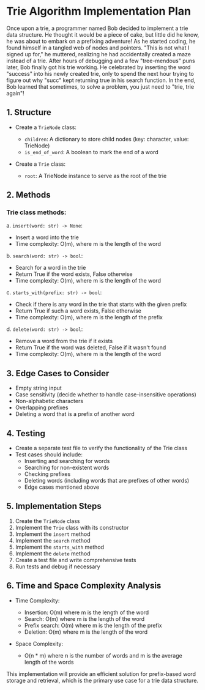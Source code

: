 # Trie Algorithm Implementation Plan

Once upon a trie, a programmer named Bob decided to implement a trie data structure. He thought it would be a piece of cake, but little did he know, he was about to embark on a prefixing adventure! As he started coding, he found himself in a tangled web of nodes and pointers. "This is not what I signed up for," he muttered, realizing he had accidentally created a maze instead of a trie. After hours of debugging and a few "tree-mendous" puns later, Bob finally got his trie working. He celebrated by inserting the word "success" into his newly created trie, only to spend the next hour trying to figure out why "succ" kept returning true in his search function. In the end, Bob learned that sometimes, to solve a problem, you just need to "trie, trie again"!

## 1. Structure
- Create a `TrieNode` class:
  - `children`: A dictionary to store child nodes (key: character, value: TrieNode)
  - `is_end_of_word`: A boolean to mark the end of a word

- Create a `Trie` class:
  - `root`: A TrieNode instance to serve as the root of the trie

## 2. Methods
### Trie class methods:
a. `insert(word: str) -> None`:
   - Insert a word into the trie
   - Time complexity: O(m), where m is the length of the word

b. `search(word: str) -> bool`:
   - Search for a word in the trie
   - Return True if the word exists, False otherwise
   - Time complexity: O(m), where m is the length of the word

c. `starts_with(prefix: str) -> bool`:
   - Check if there is any word in the trie that starts with the given prefix
   - Return True if such a word exists, False otherwise
   - Time complexity: O(m), where m is the length of the prefix

d. `delete(word: str) -> bool`:
   - Remove a word from the trie if it exists
   - Return True if the word was deleted, False if it wasn't found
   - Time complexity: O(m), where m is the length of the word

## 3. Edge Cases to Consider
- Empty string input
- Case sensitivity (decide whether to handle case-insensitive operations)
- Non-alphabetic characters
- Overlapping prefixes
- Deleting a word that is a prefix of another word

## 4. Testing
- Create a separate test file to verify the functionality of the Trie class
- Test cases should include:
  - Inserting and searching for words
  - Searching for non-existent words
  - Checking prefixes
  - Deleting words (including words that are prefixes of other words)
  - Edge cases mentioned above

## 5. Implementation Steps
1. Create the `TrieNode` class
2. Implement the `Trie` class with its constructor
3. Implement the `insert` method
4. Implement the `search` method
5. Implement the `starts_with` method
6. Implement the `delete` method
7. Create a test file and write comprehensive tests
8. Run tests and debug if necessary

## 6. Time and Space Complexity Analysis
- Time Complexity:
  - Insertion: O(m) where m is the length of the word
  - Search: O(m) where m is the length of the word
  - Prefix search: O(m) where m is the length of the prefix
  - Deletion: O(m) where m is the length of the word

- Space Complexity:
  - O(n * m) where n is the number of words and m is the average length of the words

This implementation will provide an efficient solution for prefix-based word storage and retrieval, which is the primary use case for a trie data structure.
